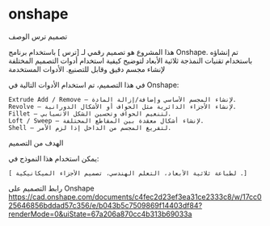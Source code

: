 # onshape
تصميم ترس
الوصف

هذا المشروع هو تصميم رقمي لـ [ترس ] باستخدام برنامج Onshape. تم إنشاؤه باستخدام تقنيات النمذجة ثلاثية الأبعاد لتوضيح كيفية استخدام أدوات التصميم المختلفة لإنشاء مجسم دقيق وقابل للتصنيع.
الأدوات المستخدمة

في هذا التصميم، تم استخدام الأدوات التالية في Onshape:

    Extrude Add / Remove – لإنشاء المجسم الأساسي وإضافة/إزالة المادة.
    Revolve – لإنشاء الأجزاء الدائرية مثل الحواف أو الأشكال الدورانية.
    Fillet – لتنعيم الحواف وتحسين الشكل الانسيابي.
    Loft / Sweep – لإنشاء أشكال معقدة بين المقاطع المختلفة.
    Shell – لتفريغ المجسم من الداخل إذا لزم الأمر.

الهدف من التصميم

يمكن استخدام هذا النموذج في:

    [ لطباعة ثلاثية الأبعاد، التعلم الهندسي، تصميم الأجزاء الميكانيكية .]

رابط التصميم على Onshape
https://cad.onshape.com/documents/c4fec2d23ef3ea31ce2333c8/w/17cc025646856bddad57c356/e/b043b5c7509869f14403df84?renderMode=0&uiState=67a206a870cc4b313b69033a

